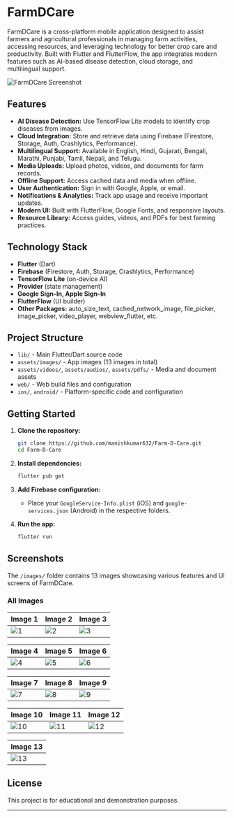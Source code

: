 # FarmDCare

FarmDCare is a cross-platform mobile application designed to assist farmers and agricultural professionals in managing farm activities, accessing resources, and leveraging technology for better crop care and productivity. Built with Flutter and FlutterFlow, the app integrates modern features such as AI-based disease detection, cloud storage, and multilingual support.

![FarmDCare Screenshot](https://github.com/manishkumar632/Farm-D-Care/blob/9558b05b4dd84227d890986db78ae266fb5864fc/images/IMG-20250708-WA0003.jpg)

## Features

- **AI Disease Detection:** Use TensorFlow Lite models to identify crop diseases from images.
- **Cloud Integration:** Store and retrieve data using Firebase (Firestore, Storage, Auth, Crashlytics, Performance).
- **Multilingual Support:** Available in English, Hindi, Gujarati, Bengali, Marathi, Punjabi, Tamil, Nepali, and Telugu.
- **Media Uploads:** Upload photos, videos, and documents for farm records.
- **Offline Support:** Access cached data and media when offline.
- **User Authentication:** Sign in with Google, Apple, or email.
- **Notifications & Analytics:** Track app usage and receive important updates.
- **Modern UI:** Built with FlutterFlow, Google Fonts, and responsive layouts.
- **Resource Library:** Access guides, videos, and PDFs for best farming practices.

## Technology Stack

- **Flutter** (Dart)
- **Firebase** (Firestore, Auth, Storage, Crashlytics, Performance)
- **TensorFlow Lite** (on-device AI)
- **Provider** (state management)
- **Google Sign-In, Apple Sign-In**
- **FlutterFlow** (UI builder)
- **Other Packages:** auto_size_text, cached_network_image, file_picker, image_picker, video_player, webview_flutter, etc.

## Project Structure

- `lib/` - Main Flutter/Dart source code
- `assets/images/` - App images (13 images in total)
- `assets/videos/`, `assets/audios/`, `assets/pdfs/` - Media and document assets
- `web/` - Web build files and configuration
- `ios/`, `android/` - Platform-specific code and configuration

## Getting Started

1. **Clone the repository:**

   ```sh
   git clone https://github.com/manishkumar632/Farm-D-Care.git
   cd Farm-D-Care
   ```

2. **Install dependencies:**

   ```sh
   flutter pub get
   ```

3. **Add Firebase configuration:**

   - Place your `GoogleService-Info.plist` (iOS) and `google-services.json` (Android) in the respective folders.

4. **Run the app:**
   ```sh
   flutter run
   ```

## Screenshots

The `/images/` folder contains 13 images showcasing various features and UI screens of FarmDCare.

### All Images

| Image 1                                                                                                                          | Image 2                                                                                                                          | Image 3                                                                                                                          |
| -------------------------------------------------------------------------------------------------------------------------------- | -------------------------------------------------------------------------------------------------------------------------------- | -------------------------------------------------------------------------------------------------------------------------------- |
| ![1](https://github.com/manishkumar632/Farm-D-Care/blob/9558b05b4dd84227d890986db78ae266fb5864fc/images/IMG-20250708-WA0003.jpg) | ![2](https://github.com/manishkumar632/Farm-D-Care/blob/9558b05b4dd84227d890986db78ae266fb5864fc/images/IMG-20250708-WA0004.jpg) | ![3](https://github.com/manishkumar632/Farm-D-Care/blob/9558b05b4dd84227d890986db78ae266fb5864fc/images/IMG-20250708-WA0005.jpg) |

| Image 4                                                                                                                          | Image 5                                                                                                                          | Image 6                                                                                                                          |
| -------------------------------------------------------------------------------------------------------------------------------- | -------------------------------------------------------------------------------------------------------------------------------- | -------------------------------------------------------------------------------------------------------------------------------- |
| ![4](https://github.com/manishkumar632/Farm-D-Care/blob/9558b05b4dd84227d890986db78ae266fb5864fc/images/IMG-20250708-WA0006.jpg) | ![5](https://github.com/manishkumar632/Farm-D-Care/blob/9558b05b4dd84227d890986db78ae266fb5864fc/images/IMG-20250708-WA0007.jpg) | ![6](https://github.com/manishkumar632/Farm-D-Care/blob/9558b05b4dd84227d890986db78ae266fb5864fc/images/IMG-20250708-WA0008.jpg) |

| Image 7                                                                                                                          | Image 8                                                                                                                          | Image 9                                                                                                                          |
| -------------------------------------------------------------------------------------------------------------------------------- | -------------------------------------------------------------------------------------------------------------------------------- | -------------------------------------------------------------------------------------------------------------------------------- |
| ![7](https://github.com/manishkumar632/Farm-D-Care/blob/9558b05b4dd84227d890986db78ae266fb5864fc/images/IMG-20250708-WA0009.jpg) | ![8](https://github.com/manishkumar632/Farm-D-Care/blob/9558b05b4dd84227d890986db78ae266fb5864fc/images/IMG-20250708-WA0010.jpg) | ![9](https://github.com/manishkumar632/Farm-D-Care/blob/9558b05b4dd84227d890986db78ae266fb5864fc/images/IMG-20250708-WA0011.jpg) |

| Image 10                                                                                                                          | Image 11                                                                                                                          | Image 12                                                                                                                          |
| --------------------------------------------------------------------------------------------------------------------------------- | --------------------------------------------------------------------------------------------------------------------------------- | --------------------------------------------------------------------------------------------------------------------------------- |
| ![10](https://github.com/manishkumar632/Farm-D-Care/blob/9558b05b4dd84227d890986db78ae266fb5864fc/images/IMG-20250708-WA0012.jpg) | ![11](https://github.com/manishkumar632/Farm-D-Care/blob/9558b05b4dd84227d890986db78ae266fb5864fc/images/IMG-20250708-WA0013.jpg) | ![12](https://github.com/manishkumar632/Farm-D-Care/blob/9558b05b4dd84227d890986db78ae266fb5864fc/images/IMG-20250708-WA0014.jpg) |

| Image 13                                                                                                                          |
| --------------------------------------------------------------------------------------------------------------------------------- |
| ![13](https://github.com/manishkumar632/Farm-D-Care/blob/9558b05b4dd84227d890986db78ae266fb5864fc/images/IMG-20250708-WA0015.jpg) |

## License

This project is for educational and demonstration purposes.

---
